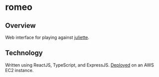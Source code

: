 # romeo

## Overview
Web interface for playing against [juliette](https://www.github.com/alantao912/juliette). 

## Technology
Written using ReactJS, TypeScript, and ExpressJS. [Deployed](http://www.play-juliette.net:5173) on an AWS EC2 instance.